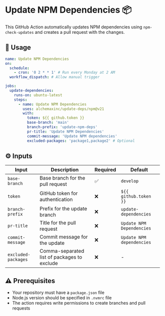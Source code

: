 # Update NPM Dependencies :package:

This GitHub Action automatically updates NPM dependencies using `npm-check-updates` and creates a pull request with the
changes.

## :rocket: Usage

```yaml
name: Update NPM Dependencies
on:
  schedule:
    - cron: '0 2 * * 1' # Run every Monday at 2 AM
  workflow_dispatch: # Allow manual trigger

jobs:
  update-dependencies:
    runs-on: ubuntu-latest
    steps:
      - name: Update NPM Dependencies
        uses: alchemaxinc/update-deps/npm@v21
        with:
          token: ${{ github.token }}
          base-branch: 'main'
          branch-prefix: 'update-npm-deps'
          pr-title: 'Update NPM Dependencies'
          commit-message: 'Update NPM dependencies'
          excluded-packages: 'package1,package2' # Optional
```

## :gear: Inputs

| Input               | Description                                 | Required           | Default                   |
| ------------------- | ------------------------------------------- | ------------------ | ------------------------- |
| `base-branch`       | Base branch for the pull request            | :white_check_mark: | `develop`                 |
| `token`             | GitHub token for authentication             | :x:                | `${{ github.token }}`     |
| `branch-prefix`     | Prefix for the update branch                | :x:                | `update-dependencies`     |
| `pr-title`          | Title for the pull request                  | :x:                | `Update NPM Dependencies` |
| `commit-message`    | Commit message for the update               | :x:                | `Update NPM dependencies` |
| `excluded-packages` | Comma-separated list of packages to exclude | :x:                | -                         |

## :warning: Prerequisites

- Your repository must have a `package.json` file
- Node.js version should be specified in `.nvmrc` file
- The action requires write permissions to create branches and pull requests
